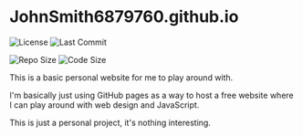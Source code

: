 # JohnSmith6879760.github.io

![License](https://img.shields.io/github/license/DoctorDalek1963/WhatsApp-Formatter)
![Last Commit](https://img.shields.io/github/last-commit/DoctorDalek1963/WhatsApp-Formatter)

![Repo Size](https://img.shields.io/github/repo-size/DoctorDalek1963/WhatsApp-Formatter)
![Code Size](https://img.shields.io/github/languages/code-size/DoctorDalek1963/WhatsApp-Formatter)

This is a basic personal website for me to play around with.

I'm basically just using GitHub pages as a way to host a free website where I can play around with web design and JavaScript.

This is just a personal project, it's nothing interesting.
